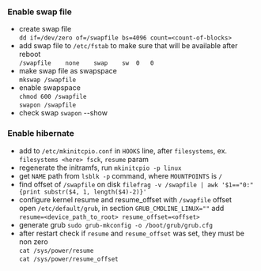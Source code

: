 ### Enable swap file

- create swap file  
  `dd if=/dev/zero of=/swapfile bs=4096 count=<count-of-blocks>`
- add swap file to `/etc/fstab` to make sure that will be available after reboot  
  `/swapfile    none    swap    sw  0   0`
- make swap file as swapspace  
  `mkswap /swapfile`
- enable swapspace  
  `chmod 600 /swapfile`  
  `swapon /swapfile`
- check swap
  `swapon` --show

### Enable hibernate

- add to `/etc/mkinitcpio.conf` in `HOOKS` line, after `filesystems`, ex. `filesystems <here> fsck`, `resume` param
- regenerate the initramfs, run `mkinitcpio -p linux`
- get `NAME` path from `lsblk -p` command, where `MOUNTPOINTS` is `/`
- find offset of `/swapfile` on disk
  `filefrag -v /swapfile | awk '$1=="0:" {print substr($4, 1, length($4)-2)}'`
- configure kernel resume and resume_offset with `/swapfile` offset  
  open `/etc/default/grub`, in section `GRUB_CMDLINE_LINUX=""` add  
  `resume=<device_path_to_root> resume_offset=<offset>`
- generate grub
  `sudo grub-mkconfig -o /boot/grub/grub.cfg`
- after restart check if `resume` and `resume_offset` was set, they must be non zero  
  `cat /sys/power/resume`  
  `cat /sys/power/resume_offset`
